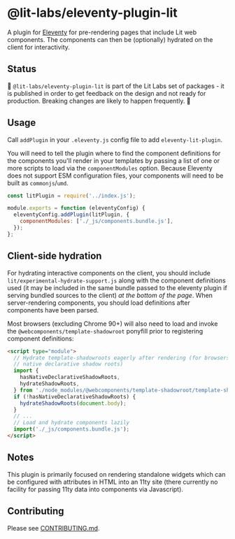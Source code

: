 # @lit-labs/eleventy-plugin-lit

A plugin for [Eleventy](www.11ty.dev) for pre-rendering pages that include Lit web components. The components can then be (optionally) hydrated on the client for interactivity.

## Status

🚧 `@lit-labs/eleventy-plugin-lit` is part of the Lit Labs set of packages - it
is published in order to get feedback on the design and not ready for
production. Breaking changes are likely to happen frequently. 🚧

## Usage

Call `addPlugin` in your `.eleventy.js` config file to add `eleventy-lit-plugin`.

You will need to tell the plugin where to find the component definitions for the
components you'll render in your templates by passing a list of one or more
scripts to load via the `componentModules` option. Because Eleventy does not
support ESM configuration files, your components will need to be built as
`commonjs`/`umd`.

```js
const litPlugin = require('../index.js');

module.exports = function (eleventyConfig) {
  eleventyConfig.addPlugin(litPlugin, {
    componentModules: ['./_js/components.bundle.js'],
  });
};
```

## Client-side hydration

For hydrating interactive components on the client, you should include
`lit/experimental-hydrate-support.js` along with the component definitions used
(it may be included in the same bundle passed to the eleventy plugin if serving
bundled sources to the client) _at the bottom of the page_. When server-rendering components, you should load definitions after components have been parsed.

Most browsers (excluding Chrome 90+) will also need to load and invoke the `@webcomponents/template-shadowroot` ponyfill prior to registering component definitions:

```html
<script type="module">
  // Hydrate template-shadowroots eagerly after rendering (for browsers without
  // native declarative shadow roots)
  import {
    hasNativeDeclarativeShadowRoots,
    hydrateShadowRoots,
  } from './node_modules/@webcomponents/template-shadowroot/template-shadowroot.js';
  if (!hasNativeDeclarativeShadowRoots) {
    hydrateShadowRoots(document.body);
  }
  // ...
  // Load and hydrate components lazily
  import('./_js/components.bundle.js');
</script>
```

## Notes

This plugin is primarily focused on rendering standalone widgets which can be configured with attributes in HTML into an 11ty site (there currently no facility for passing 11ty data into components via Javascript).

## Contributing

Please see [CONTRIBUTING.md](../../../CONTRIBUTING.md).
